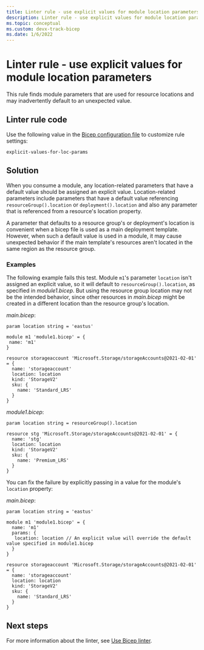 ```yaml
---
title: Linter rule - use explicit values for module location parameters
description: Linter rule - use explicit values for module location parameters
ms.topic: conceptual
ms.custom: devx-track-bicep
ms.date: 1/6/2022
---
```


# Linter rule - use explicit values for module location parameters

This rule finds module parameters that are used for resource locations and may inadvertently default to an unexpected value.

## Linter rule code

Use the following value in the [Bicep configuration file](bicep-config-linter.md) to customize rule settings:

`explicit-values-for-loc-params`

## Solution

When you consume a module, any location-related parameters that have a default value should be assigned an explicit value. Location-related parameters include parameters that have a default value referencing `resourceGroup().location` or `deployment().location` and also any parameter that is referenced from a resource's location property.

A parameter that defaults to a resource group's or deployment's location is convenient when a bicep file is used as a main deployment template. However, when such a default value is used in a module, it may cause unexpected behavior if the main template's resources aren't located in the same region as the resource group.

### Examples

The following example fails this test. Module `m1`'s parameter `location` isn't assigned an explicit value, so it will default to `resourceGroup().location`, as specified in *module1.bicep*. But using the resource group location may not be the intended behavior, since other resources in *main.bicep* might be created in a different location than the resource group's location.

*main.bicep*:
```bicep
param location string = 'eastus'

module m1 'module1.bicep' = {
 name: 'm1'
}

resource storageaccount 'Microsoft.Storage/storageAccounts@2021-02-01' = {
  name: 'storageaccount'
  location: location
  kind: 'StorageV2'
  sku: {
    name: 'Standard_LRS'
  }
}
```

*module1.bicep*:
```bicep
param location string = resourceGroup().location
    
resource stg 'Microsoft.Storage/storageAccounts@2021-02-01' = {
  name: 'stg'
  location: location
  kind: 'StorageV2'
  sku: {
    name: 'Premium_LRS'
  }
}
```

You can fix the failure by explicitly passing in a value for the module's `location` property:

*main.bicep*:
```bicep
param location string = 'eastus'

module m1 'module1.bicep' = {
  name: 'm1'
  params: {
   location: location // An explicit value will override the default value specified in module1.bicep
  }
}
 
resource storageaccount 'Microsoft.Storage/storageAccounts@2021-02-01' = {
  name: 'storageaccount'
  location: location
  kind: 'StorageV2'
  sku: {
    name: 'Standard_LRS'
  }
}
```

## Next steps

For more information about the linter, see [Use Bicep linter](./linter.md).
